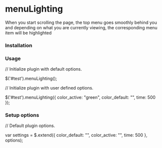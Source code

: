 # menuLighting


When you start scrolling the page, the top menu goes smoothly behind you and depending on what you are currently viewing, the corresponding menu item will be highlighted 


### Installation



### Usage

// Initialize plugin with default options.

$('#test').menuLighting();

// Initialize plugin with user defined options.

$('#test').menuLighting({
    	color_active: "green",
    	color_default: "",
        time: 500
   });


### Setup options

// Default plugin options.

var settings = $.extend({
        color_default: "",
        color_active: "",
        time: 500
  }, options);


